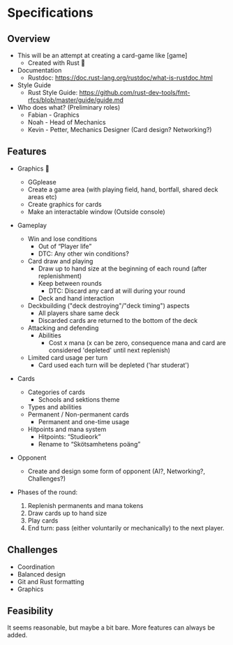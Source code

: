 # Specifications

## Overview

* This will be an attempt at creating a card-game like [game]
    * Created with Rust :crab:
* Documentation
    * Rustdoc: https://doc.rust-lang.org/rustdoc/what-is-rustdoc.html 
* Style Guide
    * Rust Style Guide: https://github.com/rust-dev-tools/fmt-rfcs/blob/master/guide/guide.md 
* Who does what? (Preliminary roles)
    * Fabian - Graphics
    * Noah   - Head of Mechanics
    * Kevin  - Petter, Mechanics Designer (Card design? Networking?)

## Features

* Graphics :crab:
    * GGplease
    * Create a game area (with playing field, hand, bortfall, shared deck areas etc)
    * Create graphics for cards
    * Make an interactable window (Outside console)

* Gameplay
    * Win and lose conditions
        * Out of “Player life”
        * DTC: Any other win conditions?
    * Card draw and playing
        * Draw up to hand size at the beginning of each round (after replenishment)
        * Keep between rounds
            * DTC: Discard any card at will during your round
        * Deck and hand interaction
    * Deckbuilding ("deck destroying"/"deck timing") aspects
        * All players share same deck
        * Discarded cards are returned to the bottom of the deck 
    * Attacking and defending
        * Abilities
            * Cost x mana (x can be zero, consequence mana and card are considered 'depleted' until next replenish)
    * Limited card usage per turn
        * Card used each turn will be depleted ('har studerat')

* Cards
    * Categories of cards
        * Schools and sektions theme
    * Types and abilities
    * Permanent / Non-permanent cards
        * Permanent and one-time usage
    * Hitpoints and mana system
        * Hitpoints: “Studieork”
        * Rename to “Skötsamhetens poäng”

* Opponent
    * Create and design some form of opponent (AI?, Networking?, Challenges?)

* Phases of the round:
    1. Replenish permanents and mana tokens
    2. Draw cards up to hand size
    3. Play cards
    4. End turn: pass (either voluntarily or mechanically) to the next player.

## Challenges

* Coordination
* Balanced design
* Git and Rust formatting
* Graphics

## Feasibility
It seems reasonable, but maybe a bit bare. More features can always be added.
